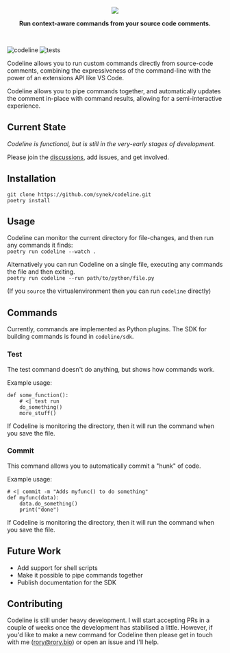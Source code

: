 <p align="center">
  <img src="https://user-images.githubusercontent.com/9436784/111063516-ed8fe480-84a6-11eb-9a8d-c5235c3d9e3c.png">
</p>
<p align="center">
  <b>Run context-aware commands from your source code comments.</b>
</p>
<br/>

![codeline](https://user-images.githubusercontent.com/9436784/111068981-d959e080-84c2-11eb-9b13-7b00d751fc10.gif)
![tests](https://github.com/synek/codeline/workflows/Full%20Tests/badge.svg)

Codeline allows you to run custom commands directly from source-code comments, combining the expressiveness of the command-line with the power of an extensions API like VS Code. 

Codeline allows you to pipe commands together, and automatically updates the comment in-place with command results, allowing for a semi-interactive experience.

## Current State

*Codeline is functional, but is still in the very-early stages of development.*  

Please join the [discussions](https://github.com/synek/codeline/discussions), add issues, and get involved.

## Installation

`git clone https://github.com/synek/codeline.git`  
`poetry install`

## Usage
Codeline can monitor the current directory for file-changes, and then run any commands it finds:  
`poetry run codeline --watch .`

Alternatively you can run Codeline on a single file, executing any commands the file and then exiting.  
`poetry run codeline --run path/to/python/file.py`

(If you `source` the virtualenvironment then you can run `codeline` directly)

## Commands

Currently, commands are implemented as Python plugins. The SDK for building commands is found in `codeline/sdk`.

### Test
The test command doesn't do anything, but shows how commands work.

Example usage:
```
def some_function():
    # <| test run
    do_something()
    more_stuff()
```

If Codeline is monitoring the directory, then it will run the command when you save the file.

### Commit
This command allows you to automatically commit a "hunk" of code. 

Example usage: 
```
# <| commit -m "Adds myfunc() to do something"
def myfunc(data):
    data.do_something()
    print("done")
```

If Codeline is monitoring the directory, then it will run the command when you save the file.

## Future Work

* Add support for shell scripts
* Make it possible to pipe commands together
* Publish documentation for the SDK

## Contributing

Codeline is still under heavy development. I will start accepting PRs in a couple of weeks once the development has stabilised a little. However, if you'd like to make a new command for Codeline then please get in touch with me (rory@rory.bio) or open an issue and I'll help.

